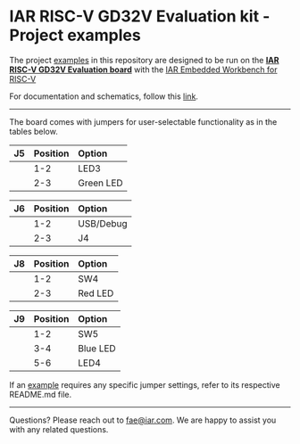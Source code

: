 # IAR RISC-V GD32V Evaluation kit - Project examples

The project [examples](Examples) in this repository are designed to be run on the [__IAR RISC-V GD32V Evaluation board__](https://www.iar.com/evalkit) with the [IAR Embedded Workbench for RISC-V](https://iar.com/riscv)

For documentation and schematics, follow this [link](docs).

---

The board comes with jumpers for user-selectable functionality as in the tables below.

| __J5__         | __Position__    |  __Option__    |
| :------------- | :-------------- | :------------- |
|                | 1-2             | LED3           |
|                | 2-3             | Green LED      |

| __J6__         | __Position__    |  __Option__    |
| :------------- | :-------------- | :------------- |
|                | 1-2             | USB/Debug      |
|                | 2-3             | J4             |

| __J8__         | __Position__    |  __Option__    |
| :------------- | :-------------- | :------------- |
|                | 1-2             | SW4            |
|                | 2-3             | Red LED        |

| __J9__         | __Position__    |  __Option__    |
| :------------- | :-------------- | :------------- |
|                | 1-2             | SW5            |
|                | 3-4             | Blue LED       |
|                | 5-6             | LED4           |

If an [example](Examples) requires any specific jumper settings, refer to its respective README.md file.

---

Questions? Please reach out to [fae@iar.com](mailto:fae@iar.com?subject=Question%20from%20iar-risc-v-gd32v-eval%20repository). 
We are happy to assist you with any related questions.
